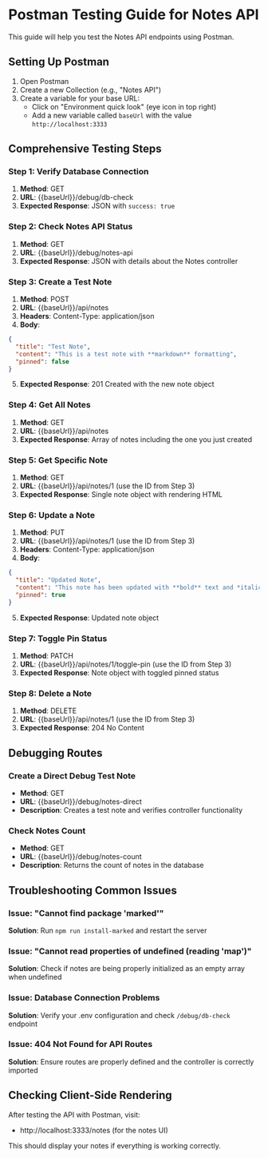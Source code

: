 # Postman Testing Guide for Notes API

This guide will help you test the Notes API endpoints using Postman.

## Setting Up Postman

1. Open Postman
2. Create a new Collection (e.g., "Notes API")
3. Create a variable for your base URL:
   - Click on "Environment quick look" (eye icon in top right)
   - Add a new variable called `baseUrl` with the value `http://localhost:3333`

## Comprehensive Testing Steps

### Step 1: Verify Database Connection

1. **Method**: GET
2. **URL**: {{baseUrl}}/debug/db-check
3. **Expected Response**: JSON with `success: true`

### Step 2: Check Notes API Status

1. **Method**: GET
2. **URL**: {{baseUrl}}/debug/notes-api
3. **Expected Response**: JSON with details about the Notes controller

### Step 3: Create a Test Note

1. **Method**: POST
2. **URL**: {{baseUrl}}/api/notes
3. **Headers**: Content-Type: application/json
4. **Body**:
```json
{
  "title": "Test Note",
  "content": "This is a test note with **markdown** formatting",
  "pinned": false
}
```
5. **Expected Response**: 201 Created with the new note object

### Step 4: Get All Notes

1. **Method**: GET
2. **URL**: {{baseUrl}}/api/notes
3. **Expected Response**: Array of notes including the one you just created

### Step 5: Get Specific Note

1. **Method**: GET
2. **URL**: {{baseUrl}}/api/notes/1 (use the ID from Step 3)
3. **Expected Response**: Single note object with rendering HTML

### Step 6: Update a Note

1. **Method**: PUT
2. **URL**: {{baseUrl}}/api/notes/1 (use the ID from Step 3)
3. **Headers**: Content-Type: application/json
4. **Body**:
```json
{
  "title": "Updated Note",
  "content": "This note has been updated with **bold** text and *italics*.",
  "pinned": true
}
```
5. **Expected Response**: Updated note object

### Step 7: Toggle Pin Status

1. **Method**: PATCH
2. **URL**: {{baseUrl}}/api/notes/1/toggle-pin (use the ID from Step 3)
3. **Expected Response**: Note object with toggled pinned status

### Step 8: Delete a Note

1. **Method**: DELETE
2. **URL**: {{baseUrl}}/api/notes/1 (use the ID from Step 3)
3. **Expected Response**: 204 No Content

## Debugging Routes

### Create a Direct Debug Test Note

- **Method**: GET
- **URL**: {{baseUrl}}/debug/notes-direct
- **Description**: Creates a test note and verifies controller functionality

### Check Notes Count

- **Method**: GET
- **URL**: {{baseUrl}}/debug/notes-count
- **Description**: Returns the count of notes in the database

## Troubleshooting Common Issues

### Issue: "Cannot find package 'marked'"
**Solution**: Run `npm run install-marked` and restart the server

### Issue: "Cannot read properties of undefined (reading 'map')"
**Solution**: Check if notes are being properly initialized as an empty array when undefined

### Issue: Database Connection Problems
**Solution**: Verify your .env configuration and check `/debug/db-check` endpoint

### Issue: 404 Not Found for API Routes
**Solution**: Ensure routes are properly defined and the controller is correctly imported

## Checking Client-Side Rendering

After testing the API with Postman, visit:
- http://localhost:3333/notes (for the notes UI)

This should display your notes if everything is working correctly.
